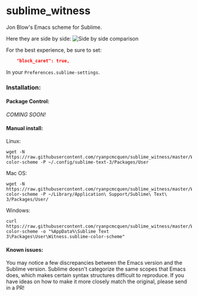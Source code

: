 # sublime_witness
Jon Blow's Emacs scheme for Sublime.

Here they are side by side:
![Side by side comparison](https://user-images.githubusercontent.com/772937/60928361-ef30f000-a261-11e9-92a5-215dece0a345.png)

For the best experience, be sure to set:

```json
    "block_caret": true,
```

In your `Preferences.sublime-settings`.

### Installation:

#### Package Control:

_COMING SOON!_

#### Manual install:

Linux:
```
wget -N https://raw.githubusercontent.com/ryanpcmcquen/sublime_witness/master/Witness.sublime-color-scheme -P ~/.config/sublime-text-3/Packages/User
```

Mac OS:
```
wget -N https://raw.githubusercontent.com/ryanpcmcquen/sublime_witness/master/Witness.sublime-color-scheme -P ~/Library/Application\ Support/Sublime\ Text\ 3/Packages/User/
```

Windows:
```
curl https://raw.githubusercontent.com/ryanpcmcquen/sublime_witness/master/Witness.sublime-color-scheme -o "%AppData%\Sublime Text 3\Packages\User\Witness.sublime-color-scheme"
```

#### Known issues:

You may notice a few discrepancies between the Emacs version and the Sublime version. Sublime doesn't categorize the same scopes that Emacs does, which makes certain syntax structures difficult to reproduce. If you have ideas on how to make it more closely match the original, please send in a PR!
